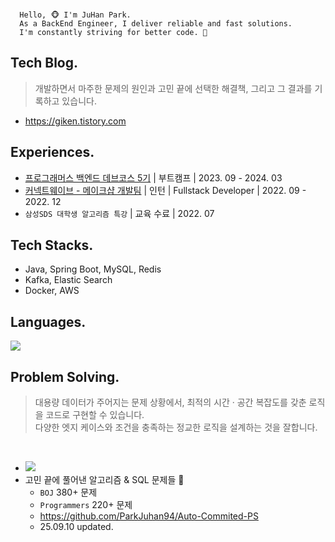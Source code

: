 <br>

```
  Hello, 🐵 I'm JuHan Park.
  As a BackEnd Engineer, I deliver reliable and fast solutions.
  I'm constantly striving for better code. 👀
```

## Tech Blog.
> 개발하면서 마주한 문제의 원인과 고민 끝에 선택한 해결책, 그리고 그 결과를 기록하고 있습니다.
- https://giken.tistory.com <br>

## Experiences.
- [프로그래머스 백엔드 데브코스 5기](https://github.com/prgrms-be-devcourse) | 부트캠프 | 2023. 09 - 2024. 03
- [커넥트웨이브 - 메이크샵 개발팀](https://www.wanted.co.kr/company/13957?airbridge_referrer=airbridge%3Dtrue%26channel%3Dgoogle.adwords%26campaign%3D22800318624%26campaign_id%3D22800318624%26ad_group%3D%26ad_group_id%3D%26ad_creative%3D%26ad_creative_id%3D%26term%3D%26sub_id%3Dx%26sub_id_1%3D%26sub_id_2%3D%26sub_id_3%3D%26click_id%3DCjwKCAjwuePGBhBZEiwAIGCVS8FgdkfQgh3PoBm3pOzOI1MWtELTUqrgidth_53Mkcct3cV6vJReehoCir0QAvD_BwE%26gclid%3DCjwKCAjwuePGBhBZEiwAIGCVS8FgdkfQgh3PoBm3pOzOI1MWtELTUqrgidth_53Mkcct3cV6vJReehoCir0QAvD_BwE%26ad_type%3Dclick&gad_source=1&gad_campaignid=22800320292&gbraid=0AAAAAC_c5SK3GR3TPlusRPSU2Aax9WiBw&gclid=CjwKCAjwuePGBhBZEiwAIGCVS8FgdkfQgh3PoBm3pOzOI1MWtELTUqrgidth_53Mkcct3cV6vJReehoCir0QAvD_BwE) | 인턴 | Fullstack Developer | 2022. 09 - 2022. 12
- `삼성SDS 대학생 알고리즘 특강` | 교육 수료 | 2022. 07

## Tech Stacks.
- Java, Spring Boot, MySQL, Redis
- Kafka, Elastic Search
- Docker, AWS 

## Languages.
<img src="https://github-readme-stats.vercel.app/api/top-langs/?username=ParkJuhan94&theme=dracula&exclude_repo=Computer-Science-Engineering&layout=compact&langs_count=10"/>

## Problem Solving.
> 대용량 데이터가 주어지는 문제 상황에서, 최적의 시간 · 공간 복잡도를 갖춘 로직을 코드로 구현할 수 있습니다. <br>
> 다양한 엣지 케이스와 조건을 충족하는 정교한 로직을 설계하는 것을 잘합니다.

<br>

- <a href="https://solved.ac/zoox2"><img src="http://mazassumnida.wtf/api/mini/generate_badge?boj=zoox2&timestamp={System.currentTimeMillis()}"/></a><br>
- 고민 끝에 풀어낸 알고리즘 & SQL 문제들 👀
  - `BOJ` 380+ 문제
  - `Programmers` 220+ 문제
  - https://github.com/ParkJuhan94/Auto-Commited-PS
  - 25.09.10 updated.
